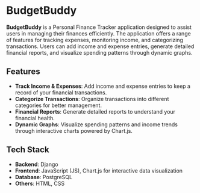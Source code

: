 # BudgetBuddy

**BudgetBuddy** is a Personal Finance Tracker application designed to assist users in managing their finances efficiently. The application offers a range of features for tracking expenses, monitoring income, and categorizing transactions. Users can add income and expense entries, generate detailed financial reports, and visualize spending patterns through dynamic graphs.

## Features
- **Track Income & Expenses**: Add income and expense entries to keep a record of your financial transactions.
- **Categorize Transactions**: Organize transactions into different categories for better management.
- **Financial Reports**: Generate detailed reports to understand your financial health.
- **Dynamic Graphs**: Visualize spending patterns and income trends through interactive charts powered by Chart.js.

## Tech Stack
- **Backend**: Django
- **Frontend**: JavaScript (JS), Chart.js for interactive data visualization
- **Database**: PostgreSQL
- **Others**: HTML, CSS
